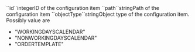 <tr><td style="padding-left:20px;">``id``</td><td>integer</td><td>ID of the configuration item</td><td></td><td></td></tr>
<tr><td style="padding-left:20px;">``path``</td><td>string<td>Path of the configuration item</td><td></td><td></td></tr>
<tr><td style="padding-left:20px;">``objectType``</td><td>string</td><td>Object type of the configuration item. Possibly value are 
<ul><li>"WORKINGDAYSCALENDAR"</li>
    <li>"NONWORKINGDAYSCALENDAR"</li>
    <li>"ORDERTEMPLATE"</li></ul>
</td><td></td><td></td></tr>
